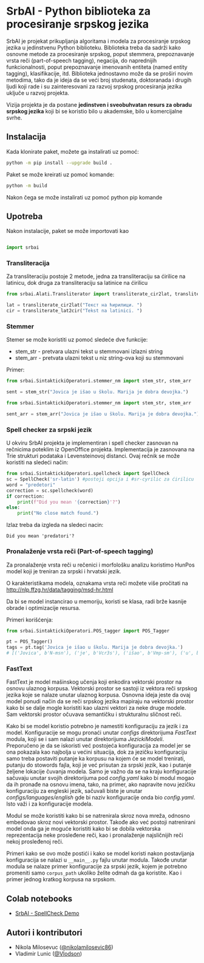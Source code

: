 SrbAI - Python biblioteka za procesiranje srpskog jezika
========================================================

SrbAI je projekat prikupljanja algoritama i modela za procesiranje srpskog jezika u jedinstvenu Python biblioteku. Biblioteka treba da sadrži kako osnovne metode za procesiranje srpskog, poput stemmera, prepoznavanje vrsta reči (part-of-speech tagging), negacija, do naprednijih funkcionalnosti, poput prepoznavanje imenovanih entiteta (named entity tagging), klasifikacije, itd. Biblioteka jednostavno može da se proširi novim metodima, tako da je ideja da se veći broj studenata, doktoranada i drugih ljudi koji rade i su zainteresovani za razvoj srpskog procesiranja jezika uključe u razvoj projekta.

Vizija projekta je da postane **jedinstven i sveobuhvatan resurs za obradu srpskog jezika** koji bi se koristio bilo u akademske, bilo u komercijalne svrhe.

## Instalacija

Kada klonirate paket, možete ga instalirati uz pomoć:

```bash
python -m pip install --upgrade build .
```

Paket se može kreirati uz pomoć komande:

```bash
python -m build
```

Nakon čega se može instalirati uz pomoć python pip komande

## Upotreba

Nakon instalacije, paket se može importovati kao

```python

import srbai
```

### Transliteracija

Za transliteraciju postoje 2 metode, jedna za transliteraciju sa ćirilice na latinicu, dok druga za transliteraciju sa latinice na ćirilicu

```python
from srbai.Alati.Transliterator import transliterate_cir2lat, transliterate_lat2cir

lat = transliterate_cir2lat("Текст на ћирилици. ")
cir = transliterate_lat2cir("Tekst na latinici. ")
```

### Stemmer

Stemer se može koristiti uz pomoć sledeće dve funkcije:

* stem_str - pretvara ulazni tekst u stemmovani izlazni string
* stem_arr - pretvata ulazni tekst u niz string-ova koji su stemmovani

Primer:

```python
from srbai.SintaktickiOperatori.stemmer_nm import stem_str, stem_arr

sent = stem_str("Jovica je išao u školu. Marija je dobra devojka.")
```

```python
from srbai.SintaktickiOperatori.stemmer_nm import stem_str, stem_arr

sent_arr = stem_arr("Jovica je išao u školu. Marija je dobra devojka.")
```

### Spell checker za srpski jezik

U okviru SrbAI projekta je implementiran i spell checker zasnovan na rečnicima poteklim iz OpenOffice projekta. 
Implementacija je zasnovana na Trie strukturi podataka i Levensteinovoj distanci. Ovaj rečnik se može koristiti na sledeći način:
```python
from srbai.SintaktickiOperatori.spellcheck import SpellCheck
sc = SpellCheck('sr-latin') #postoji opcija i #sr-cyrilic za ćirilicu
word = "predetori"
correction = sc.spellcheck(word)
if correction:
    print(f"Did you mean '{correction}'?")
else:
    print("No close match found.")
```

Izlaz treba da izgleda na sledeci nacin:
```commandline
Did you mean 'predatori'?
```

### Pronalaženje vrsta reči (Part-of-speech tagging)

Za pronalaženje vrsta reči u rečenici i morfološku analizu koristimo HunPos model koji je treniran za srpski i hrvatski jezik.

O karakteristikama modela, oznakama vrsta reči možete više pročitati na http://nlp.ffzg.hr/data/tagging/msd-hr.html

Da bi se model instancirao u memoriju, koristi se klasa, radi brže kasnije obrade i optimizacije resursa.

Primeri korišćenja:

```python
from srbai.SintaktickiOperatori.POS_tagger import POS_Tagger

pt = POS_Tagger()
tags = pt.tag('Jovica je išao u školu. Marija je dobra devojka.')
# [('Jovica', b'N-msn'), ('je', b'Vcr3s'), ('išao', b'Vmp-sm'), ('u', b'Sa'), ('školu', b'N-fsa'), ('.', b'Z'), ('Marija', b'N-fsn'), ('je', b'Vcr3s'), ('dobra', b'Agpfsn'), ('devojka', b'N-fsn'), ('.', b'Z')]
```

### FastText

FastText je model mašinskog učenja koji enkodira vektorski prostor na osnovu ulaznog korpusa. Vektorski prostor se sastoji iz vektora reči srpskog jezika koje se nalaze unutar ulaznog korpusa. Osnovna ideja jeste da ovaj model ponudi način da se reči srpskog jezika mapiraju na vektorski prostor kako bi se dalje mogle koristiti kao ulazni vektori za neke druge modele. Sam vektorski prostor očuvava semantičku i strukturalnu sličnost reči.

Kako bi se model koristio potrebno je namestiti konfiguraciju za jezik i za model. Konfiguracije se mogu pronaći unutar *configs* direktorijuma *FastText* modula, koji se i sam nalazi unutar direktorijuma *JezickiModeli*. Preporučeno je da se iskoristi već postojeća konfiguracija za model jer se ona pokazala kao najbolja u većini situacija, dok za jezičku konfiguraciju samo treba postaviti putanje ka korpusu na kojem će se model trenirati, putanju do stowords fajla, koji je već prisutan za srpski jezik, kao i putanje željene lokacije čuvanja modela. Samo je važno da se na kraju konfiguracije sačuvaju unutar svojih direktorijuma pod *config.yaml* kako bi modul mogao da ih pronađe na osnovu imena, tako, na primer, ako napravite novu jezičku konfiguraciju za engleski jezik, sačuvali biste je unutar *configs/languages/english* gde bi naziv konfiguracije onda bio *config.yaml*. Isto važi i za konfiguracije modela.

Modul se može koristiti kako bi se natrenirala skroz nova mreža, odnosno embedovao skroz novi vektorski prostor. Takođe ako već postoji natrenirani model onda ga je moguće koristiti kako bi se dobila vektorska reprezentacija neke prosleđene reči, kao i pronalaženje najsličnijih reči nekoj prosleđenoj reči.

Primeri kako se ovo može postići i kako se model koristi nakon postavljanja konfiguracija se nalazi u `__main__.py` fajlu unutar modula. Takođe unutar modula se nalaze primer konfiguracije za srpski jezik, kojem je potrebno promeniti samo `corpus_path` ukoliko želite odmah da ga koristite. Kao i primer jednog kratkog korpusa na srpskom.

## Colab notebooks

* [SrbAI - SpellCheck Demo](https://colab.research.google.com/drive/1I0ZW8IcHERQg2-FoV837hzJPb70Qd5IM?usp=sharing)


## Autori i kontributori
- Nikola Milosevuc ([@nikolamilosevic86](https://github.com/nikolamilosevic86))
- Vladimir Lunic ([@Vlodson](https://github.com/Vlodson))

